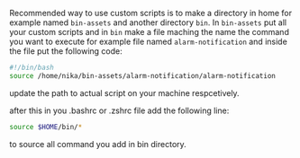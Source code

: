 Recommended way to use custom scripts is to make a directory in home for example named `bin-assets` and another directory `bin`.
In `bin-assets` put all your custom scripts and in `bin` make a file maching the name the command you want to execute for example file named `alarm-notification` and inside the file put the following code:

```bash
#!/bin/bash
source /home/nika/bin-assets/alarm-notification/alarm-notification
```

update the path to actual script on your machine respcetively.

after this in you .bashrc or .zshrc file add the following line:

```bash
source $HOME/bin/*
```

to source all command you add in bin directory.
